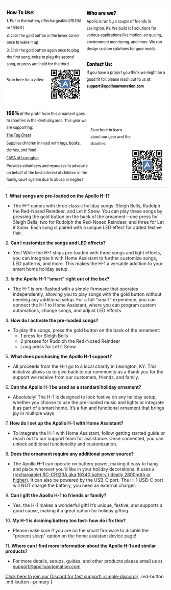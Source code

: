 ![](../../assets/apollo-h-1-info.png)

1\. **What songs are pre-loaded on the Apollo H-1?**

* The H-1 comes with three classic holiday songs: Sleigh Bells, Rudolph the Red-Nosed Reindeer, and Let it Snow. You can play these songs by pressing the gold button on the back of the ornament—one press for Sleigh Bells, two for Rudolph the Red-Nosed Reindeer, and three for Let it Snow. Each song is paired with a unique LED effect for added festive flair.

2\. **Can I customize the songs and LED effects?**

* Yes! While the H-1 ships pre-loaded with three songs and light effects, you can integrate it with Home Assistant to further customize songs, LED patterns, and more. This makes the H-1 a versatile addition to your smart home holiday setup.

3\. **Is the Apollo H-1 “smart” right out of the box?**

* The H-1 is pre-flashed with a simple firmware that operates independently, allowing you to play songs with the gold button without needing any additional setup. For a full “smart” experience, you can connect the H-1 to Home Assistant, where you can program custom automations, change songs, and adjust LED effects.

4\. **How do I activate the pre-loaded songs?**

* To play the songs, press the gold button on the back of the ornament:
  * 1 press for Sleigh Bells
  * 2 presses for Rudolph the Red-Nosed Reindeer
  * Long press for Let it Snow

5\. **What does purchasing the Apollo H-1 support?**

* All proceeds from the H-1 go to a local charity in Lexington, KY. This initiative allows us to give back to our community as a thank you for the support we receive from our customers, friends, and family.

6\. **Can the Apollo H-1 be used as a standard holiday ornament?**

* Absolutely! The H-1 is designed to look festive on any holiday setup, whether you choose to use the pre-loaded music and lights or integrate it as part of a smart home. It’s a fun and functional ornament that brings joy in multiple ways.

7\. **How do I set up the Apollo H-1 with Home Assistant?**

* To integrate the H-1 with Home Assistant, follow getting started guide or reach out to our support team for assistance. Once connected, you can unlock additional functionality and customization.

8\. **Does the ornament require any additional power source?**

* The Apollo H-1 can operate on battery power, making it easy to hang and place wherever you'd like in your holiday decorations. It uses a [(rechargable) RC-CR123A aka 16340 battery (ideally 2800mAh or higher)](https://www.amazon.com/Rechargeable-Capacity-Batteries-Headlamp-Flashlight/dp/B0CZLGH9FW). It can also be powered by the USB-C port. The H-1 USB-C port will NOT charge the battery, you need an external charger.

9\. **Can I gift the Apollo H-1 to friends or family?**

* Yes, the H-1 makes a wonderful gift! It’s unique, festive, and supports a good cause, making it a great option for holiday gifting.

10\. **My H-1 is draining battery too fast- how do i fix this?**

* Please make sure if you are on the smart firmware to disable the "prevent sleep" option on the home assistant device page!

11\. **Where can I find more information about the Apollo H-1 and similar products?**

* For more details, setups, guides, and other products please email us at support@apolloautomation.com

[Click here to join our Discord for fast support! :simple-discord:](https://dsc.gg/apolloautomation){                                  .md-button .md-button--primary }